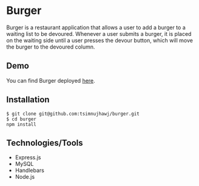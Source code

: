 # Burger
Burger is a restaurant application that allows a user to add a burger to a waiting list to be devoured. Whenever a user submits a burger, it is placed on the waiting side until a user presses the devour button, which will move the burger to the devoured column.
## Demo
You can find Burger deployed [here](https://burger4thekids.herokuapp.com/).

## Installation
```shell
$ git clone git@github.com:tsimnujhawj/burger.git
$ cd burger
npm install
```
## Technologies/Tools
- Express.js
- MySQL
- Handlebars
- Node.js
